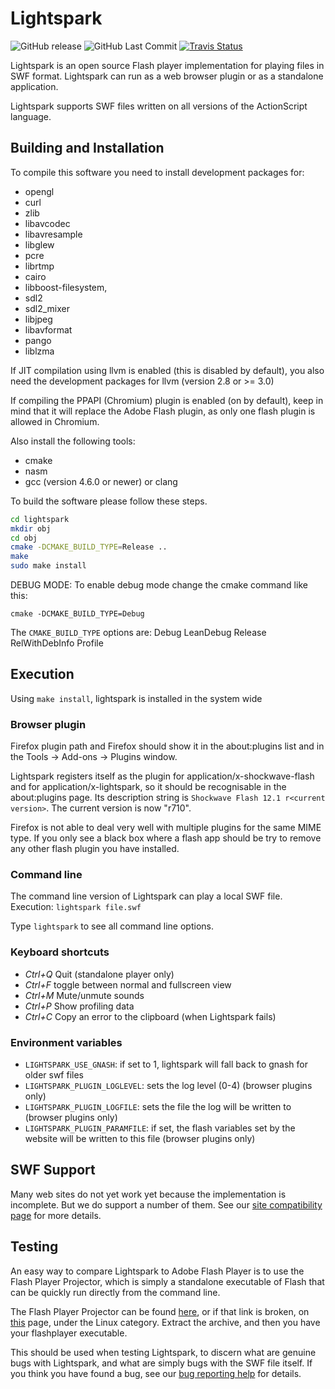 Lightspark
==========

![GitHub release](https://img.shields.io/github/release/lightspark/lightspark.svg)
![GitHub Last Commit](https://img.shields.io/github/last-commit/lightspark/lightspark.svg)
[![Travis Status](https://img.shields.io/travis/com/lightspark/lightspark/master.svg?label=master%20branch)](https://travis-ci.com/lightspark/lightspark)

Lightspark is an open source Flash player implementation for playing
files in SWF format. Lightspark can run as a web browser plugin or as
a standalone application.

Lightspark supports SWF files written on all versions of the
ActionScript language.

Building and Installation
-------------------------

To compile this software you need to install development packages for:
* opengl
* curl
* zlib
* libavcodec
* libavresample
* libglew
* pcre
* librtmp
* cairo
* libboost-filesystem,
* sdl2
* sdl2_mixer
* libjpeg
* libavformat
* pango
* liblzma

If JIT compilation using llvm is enabled (this is disabled by default),
you also need the development packages for llvm (version 2.8 or >= 3.0)

If compiling the PPAPI (Chromium) plugin is enabled (on by default), keep in mind that
it will replace the Adobe Flash plugin, as only one flash plugin is allowed in Chromium.

Also install the following tools:
* cmake
* nasm
* gcc (version 4.6.0 or newer) or clang

To build the software please follow these steps.

```bash
cd lightspark
mkdir obj
cd obj
cmake -DCMAKE_BUILD_TYPE=Release ..
make
sudo make install
```

DEBUG MODE:
To enable debug mode change the cmake command like this:

``cmake -DCMAKE_BUILD_TYPE=Debug``

The ``CMAKE_BUILD_TYPE`` options are: Debug LeanDebug Release RelWithDebInfo Profile

Execution
---------

Using `make install`, lightspark is installed in the system wide

### Browser plugin

Firefox plugin path and Firefox should show it in the about:plugins
list and in the Tools -> Add-ons -> Plugins window.

Lightspark registers itself as the plugin for
application/x-shockwave-flash and for application/x-lightspark, so it
should be recognisable in the about:plugins page. Its description
string is ``Shockwave Flash 12.1 r<current version>``. The current
version is now "r710".

Firefox is not able to deal very well with multiple plugins for the
same MIME type. If you only see a black box where a flash app should
be try to remove any other flash plugin you have installed.

### Command line

The command line version of Lightspark can play a local SWF file.
Execution: ``lightspark file.swf``

Type `lightspark` to see all command line options.

### Keyboard shortcuts

* _Ctrl+Q_ Quit (standalone player only)
* _Ctrl+F_ toggle between normal and fullscreen view
* _Ctrl+M_ Mute/unmute sounds
* _Ctrl+P_ Show profiling data
* _Ctrl+C_ Copy an error to the clipboard (when Lightspark fails)

### Environment variables

* ``LIGHTSPARK_USE_GNASH``: if set to 1, lightspark will fall back to gnash for older swf files
* ``LIGHTSPARK_PLUGIN_LOGLEVEL``: sets the log level (0-4) (browser plugins only)
* ``LIGHTSPARK_PLUGIN_LOGFILE``: sets the file the log will be written to (browser plugins only)
* ``LIGHTSPARK_PLUGIN_PARAMFILE``: if set, the flash variables set by the website will be written to this file (browser plugins only)

SWF Support
-----------

Many web sites do not yet work yet because the implementation is
incomplete. But we do support a number of them. See our [site compatibility page]
for more details.

[site compatibility page]: https://github.com/lightspark/lightspark/wiki/Site-Support

Testing
--------------

An easy way to compare Lightspark to Adobe Flash Player is to use the Flash Player Projector, which is simply a standalone executable of Flash that can be quickly run directly from the command line.

The Flash Player Projector can be found [here](https://fpdownload.macromedia.com/pub/flashplayer/updaters/32/flash_player_sa_linux.x86_64.tar.gz), or if that link is broken, on [this](https://www.adobe.com/support/flashplayer/debug_downloads.html) page, under the Linux category. Extract the archive, and then you have your flashplayer executable.

This should be used when testing Lightspark, to discern what are genuine bugs with Lightspark, and what are simply bugs with the SWF file itself. If you think you have found a bug, see our [bug reporting help](https://github.com/lightspark/lightspark/wiki/Reporting-Bugs) for details.
